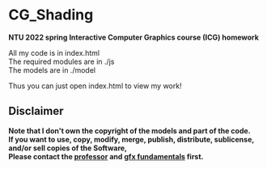 # CG_Shading

**NTU 2022 spring Interactive Computer Graphics course (ICG) homework**

All my code is in index.html  
The required modules are in ./js  
The models are in ./model  

Thus you can just open index.html to view my work!


## Disclaimer

**Note that I don't own the copyright of the models and part of the code.  
If you want to use, copy, modify, merge, publish, distribute, sublicense, and/or sell copies of the Software,  
Please contact the [professor](http://www.csie.ntu.edu.tw/~ming) and [gfx fundamentals](https://github.com/gfxfundamentals) first.**